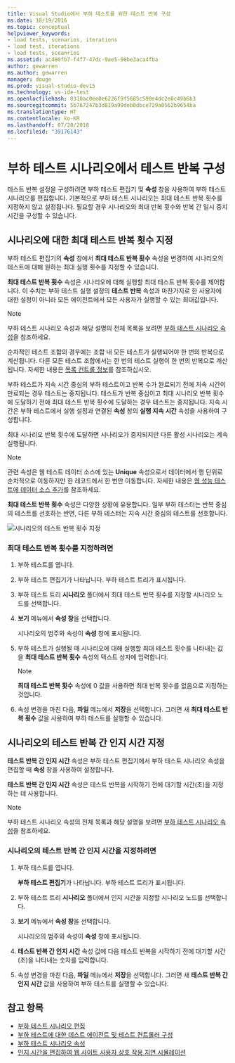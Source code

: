 ```yaml
---
title: Visual Studio에서 부하 테스트를 위한 테스트 반복 구성
ms.date: 10/19/2016
ms.topic: conceptual
helpviewer_keywords:
- load tests, scenarios, iterations
- load test, iterations
- load tests, sceanrios
ms.assetid: ac480fb7-f4f7-47dc-9ae5-98be3aca4fba
author: gewarren
ms.author: gewarren
manager: douge
ms.prod: visual-studio-dev15
ms.technology: vs-ide-test
ms.openlocfilehash: 0310ac0ee0e6226f9f5685c590e4dc2e0c49b6b3
ms.sourcegitcommit: 5b767247b3d819a99deb0dbce729a0562b9654ba
ms.translationtype: HT
ms.contentlocale: ko-KR
ms.lasthandoff: 07/20/2018
ms.locfileid: "39176143"
---
```

# <a name="configure-test-iterations-in-a-load-test-scenario"></a>부하 테스트 시나리오에서 테스트 반복 구성

테스트 반복 설정을 구성하려면 부하 테스트 편집기 및 **속성** 창을 사용하여 부하 테스트 시나리오를 편집합니다. 기본적으로 부하 테스트 시나리오는 최대 테스트 반복 횟수를 지정하지 않고 설정됩니다. 필요할 경우 시나리오의 최대 반복 횟수와 반복 간 일시 중지 시간을 구성할 수 있습니다.

## <a name="specify-the-maximum-test-iterations-for-a-scenario"></a>시나리오에 대한 최대 테스트 반복 횟수 지정

부하 테스트 편집기의 **속성** 창에서 **최대 테스트 반복 횟수** 속성을 변경하여 시나리오의 테스트에 대해 원하는 최대 실행 횟수를 지정할 수 있습니다.

**최대 테스트 반복 횟수** 속성은 시나리오에 대해 실행할 최대 테스트 반복 횟수를 제어합니다. 이 수치는 부하 테스트 실행 설정의 **테스트 반복** 속성과 마찬가지로 한 사용자에 대한 설정이 아니라 모든 에이전트에서 모든 사용자가 실행할 수 있는 최대값입니다.

> [!NOTE]
> 부하 테스트 시나리오 속성과 해당 설명의 전체 목록을 보려면 [부하 테스트 시나리오 속성](../test/load-test-scenario-properties.md)을 참조하세요.

 순차적인 테스트 조합의 경우에는 조합 내 모든 테스트가 실행되어야 한 번의 반복으로 계산됩니다. 다른 모든 테스트 조합에서는 한 번의 테스트 실행이 한 번의 반복으로 계산됩니다. 자세한 내용은 [목록 컨트롤 정보](../test/edit-the-test-mix-to-specify-which-web-browsers-types-in-a-load-test-scenario.md)를 참조하십시오.

 부하 테스트가 지속 시간 중심의 부하 테스트이고 반복 수가 완료되기 전에 지속 시간이 만료되는 경우 테스트는 중지됩니다. 테스트가 반복 중심이고 최대 시나리오 반복 횟수에 도달하기 전에 최대 테스트 반복 횟수에 도달하는 경우 테스트는 중지됩니다. 지속 시간은 부하 테스트에서 실행 설정과 연결된 **속성** 창의 **실행 지속 시간** 속성을 사용하여 구성합니다.

 최대 시나리오 반복 횟수에 도달하면 시나리오가 중지되지만 다른 활성 시나리오는 계속 실행됩니다.

> [!NOTE]
> 관련 속성은 웹 테스트 데이터 소스에 있는 **Unique** 속성으로서 데이터에서 행 단위로 순차적으로 이동하지만 한 레코드에서 한 번만 이동합니다. 자세한 내용은 [웹 성능 테스트에 데이터 소스 추가](../test/add-a-data-source-to-a-web-performance-test.md)를 참조하세요.

 **최대 테스트 반복 횟수** 속성은 다양한 상황에 유용합니다. 일부 부하 테스터는 반복 중심의 테스트를 선호하는 반면, 다른 부하 테스터는 지속 시간 중심의 테스트를 선호합니다.

 ![시나리오의 테스트 반복 횟수 지정](../test/media/loadtest_prop.png)

### <a name="to-specify-the-maximum-test-iterations"></a>최대 테스트 반복 횟수를 지정하려면

1. 부하 테스트를 엽니다.

2. 부하 테스트 편집기가 나타납니다. 부하 테스트 트리가 표시됩니다.

3. 부하 테스트 트리 **시나리오** 폴더에서 최대 테스트 반복 횟수를 지정할 시나리오 노드를 선택합니다.

4. **보기** 메뉴에서 **속성 창**을 선택합니다.

     시나리오의 범주와 속성이 **속성** 창에 표시됩니다.

5. 부하 테스트가 실행될 때 시나리오에 대해 실행할 최대 테스트 횟수를 나타내는 값을 **최대 테스트 반복 횟수** 속성의 텍스트 상자에 입력합니다.

    > [!NOTE]
    > **최대 테스트 반복 횟수** 속성에 0 값을 사용하면 최대 반복 횟수를 없음으로 지정하는 것입니다.

6. 속성 변경을 마친 다음, **파일** 메뉴에서 **저장**을 선택합니다. 그러면 새 **최대 테스트 반복 횟수** 값을 사용하여 부하 테스트를 실행할 수 있습니다.

## <a name="specify-think-times-between-test-iterations-for-a-scenario"></a>시나리오의 테스트 반복 간 인지 시간 지정

**테스트 반복 간 인지 시간** 속성은 부하 테스트 편집기에서 부하 테스트 시나리오 속성을 편집할 때 **속성** 창을 사용하여 설정합니다.

**테스트 반복 간 인지 시간** 속성은 테스트 반복을 시작하기 전에 대기할 시간(초)을 지정하는 데 사용합니다.

> [!NOTE]
> 부하 테스트 시나리오 속성의 전체 목록과 해당 설명을 보려면 [부하 테스트 시나리오 속성](../test/load-test-scenario-properties.md)을 참조하세요.

### <a name="to-specify-the-think-time-between-test-iterations"></a>시나리오의 테스트 반복 간 인지 시간을 지정하려면

1. 부하 테스트를 엽니다.

     **부하 테스트 편집기**가 나타납니다. 부하 테스트 트리가 표시됩니다.

2. 부하 테스트 트리 **시나리오** 폴더에서 인지 시간을 지정할 시나리오 노드를 선택합니다.

3. **보기** 메뉴에서 **속성 창**을 선택합니다.

     시나리오의 범주와 속성이 **속성** 창에 표시됩니다.

4. **테스트 반복 간 인지 시간** 속성 값에 다음 테스트 반복을 시작하기 전에 대기할 시간(초)을 나타내는 숫자를 입력합니다.

5. 속성 변경을 마친 다음, **파일** 메뉴에서 **저장**을 선택합니다. 그러면 새 **테스트 반복 간 인지 시간** 값을 사용하여 부하 테스트를 실행할 수 있습니다.

## <a name="see-also"></a>참고 항목

- [부하 테스트 시나리오 편집](../test/edit-load-test-scenarios.md)
- [부하 테스트에 대한 데스트 에이전트 및 테스트 컨트롤러 구성](../test/configure-test-agents-and-controllers-for-load-tests.md)
- [부하 테스트 시나리오 속성](../test/load-test-scenario-properties.md)
- [인지 시간을 편집하여 웹 사이트 사용자 상호 작용 지연 시뮬레이션](../test/edit-think-times-in-load-test-scenarios.md)